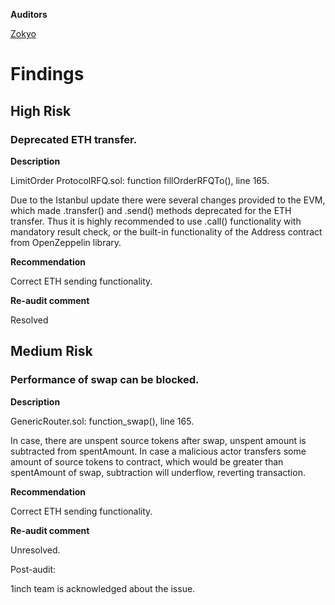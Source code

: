 **Auditors**

[Zokyo](https://x.com/zokyo_io)

# Findings

## High Risk

### Deprecated ETH transfer.
**Description**

LimitOrder ProtocolRFQ.sol: function fillOrderRFQTo(), line 165.

Due to the Istanbul update there were several changes provided to the EVM, which made .transfer() and .send() methods deprecated for the ETH transfer. Thus it is highly recommended to use .call() functionality with mandatory result check, or the built-in functionality of the Address contract from OpenZeppelin library.

**Recommendation**

Correct ETH sending functionality.

**Re-audit comment**

Resolved

## Medium Risk

### Performance of swap can be blocked.
**Description**

GenericRouter.sol: function_swap(), line 165.

In case, there are unspent source tokens after swap, unspent amount is subtracted from spentAmount. In case a malicious actor transfers some amount of source tokens to contract, which would be greater than spentAmount of swap, subtraction will underflow, reverting transaction.

**Recommendation**

Correct ETH sending functionality.

**Re-audit comment**

Unresolved.

Post-audit:

1inch team is acknowledged about the issue.
